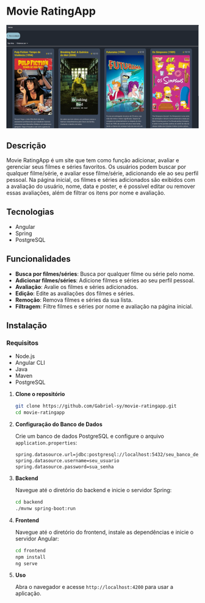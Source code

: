 # Movie RatingApp
![Imagem demo](demoImage.png)
## Descrição

Movie RatingApp é um site que tem como função adicionar, avaliar e gerenciar seus filmes e séries favoritos. Os usuários podem buscar por qualquer filme/série, e avaliar esse filme/série, adicionando ele ao seu perfil pessoal. Na página inicial, os filmes e séries adicionados são exibidos com a avaliação do usuário, nome, data e poster, e é possível editar ou remover essas avaliações, além de filtrar os itens por nome e avaliação.

## Tecnologias

- Angular
- Spring
- PostgreSQL

## Funcionalidades

- **Busca por filmes/séries**: Busca por qualquer filme ou série pelo nome.
- **Adicionar filmes/séries**: Adicione filmes e séries ao seu perfil pessoal.
- **Avaliação**: Avalie os filmes e séries adicionados.
- **Edição**: Edite as avaliações dos filmes e séries.
- **Remoção**: Remova filmes e séries da sua lista.
- **Filtragem**: Filtre filmes e séries por nome e avaliação na página inicial.

## Instalação

### Requisitos

- Node.js
- Angular CLI
- Java
- Maven
- PostgreSQL

1. **Clone o repositório**

    ```bash
    git clone https://github.com/Gabriel-sy/movie-ratingapp.git
    cd movie-ratingapp
    ```

2. **Configuração do Banco de Dados**

    Crie um banco de dados PostgreSQL e configure o arquivo `application.properties`:

    ```properties
    spring.datasource.url=jdbc:postgresql://localhost:5432/seu_banco_de_dados
    spring.datasource.username=seu_usuario
    spring.datasource.password=sua_senha
    ```

3. **Backend**

    Navegue até o diretório do backend e inicie o servidor Spring:

    ```bash
    cd backend
    ./mvnw spring-boot:run
    ```

4. **Frontend**

    Navegue até o diretório do frontend, instale as dependências e inicie o servidor Angular:

    ```bash
    cd frontend
    npm install
    ng serve
    ```

5. **Uso**

    Abra o navegador e acesse `http://localhost:4200` para usar a aplicação.
